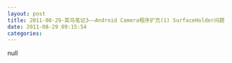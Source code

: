```yaml
---
layout: post
title: 2011-08-29-菜鸟笔记3——Android Camera程序扩充(1) SurfaceHolder问题
date: 2011-08-29 09:15:54
categories:
---
```

null